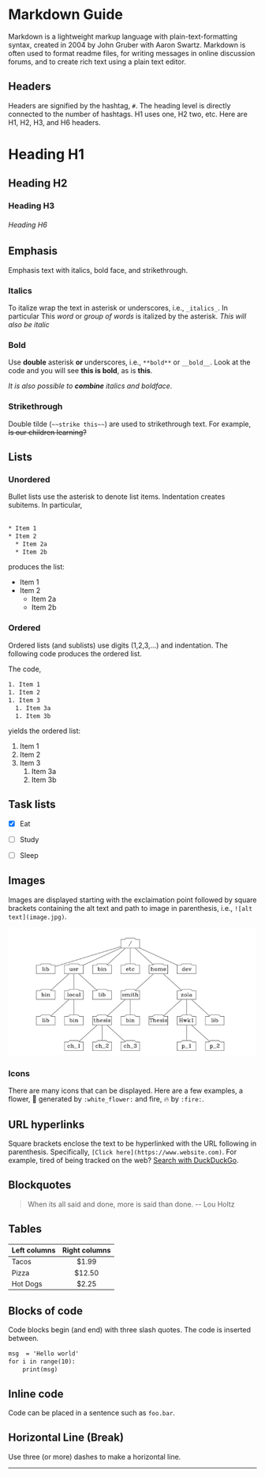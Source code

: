 # Markdown Guide

Markdown is a lightweight markup language with plain-text-formatting syntax, created in 2004 by John Gruber with Aaron Swartz.  Markdown is often used to format readme files, for writing messages in online discussion forums, and to create rich text using a plain text editor.




## Headers

Headers are signified by the hashtag, `#`.  The heading level is directly connected to the number of hashtags.  H1 uses one, H2 two, etc.  Here are H1, H2, H3, and H6 headers.

# Heading H1
## Heading H2
### Heading H3
###### Heading H6






## Emphasis
Emphasis text with italics, bold face, and strikethrough.  

### Italics

To italize wrap the text in asterisk or underscores, i.e., `_italics_`.  In particular
This *word* or *group of words* is italized by the asterisk.  _This will also be italic_



### Bold
 Use __double__ asterisk __or__ underscores, i.e., `**bold**` or `__bold__`.  Look at the code and you will see **this is bold**, as is __this__. 



_It is also possible to  **combine** italics and boldface_.



### Strikethrough
Double tilde (`~~strike this~~`) are used to strikethrough text.  For example, ~~Is our children learning?~~




## Lists


### Unordered

Bullet lists use the asterisk to denote list items.   Indentation creates subitems.  In particular, 

```

* Item 1
* Item 2
  * Item 2a
  * Item 2b

```

produces the list:

* Item 1
* Item 2
	* Item 2a
	* Item 2b


### Ordered

Ordered lists (and sublists) use digits (1,2,3,...) and indentation.  The following code produces the ordered list.

The code, 
```
1. Item 1
1. Item 2
1. Item 3
  1. Item 3a
  1. Item 3b
```

yields the ordered list:

1. Item 1
1. Item 2
1. Item 3
	1. Item 3a
	1. Item 3b



## Task lists

- [x] Eat 
- [ ] Study
- [ ] Sleep



## Images

Images are displayed starting with the exclaimation point followed by square brackets containing the alt text and path to image in parenthesis, i.e., `![alt text](image.jpg)`.

![Alt text in square brackets](./images/filesystem.png)


### Icons

There are many icons that can be displayed.  Here are a few  examples, a flower, :white_flower: generated by `:white_flower:` and fire, :fire: by `:fire:`.  


## URL hyperlinks

Square brackets enclose the text to be hyperlinked with the URL following in parenthesis. Specifically, `[Click here](https://www.website.com)`.  For example, tired of being tracked on the web?  [Search with DuckDuckGo](https://duckduckgo.com/).





## Blockquotes

> When its all said and done, more is said than done. --  Lou Holtz







## Tables

| Left columns  | Right columns |
| ------------- |:-------------:|
| Tacos		    | $1.99			|
| Pizza         | $12.50        |
| Hot Dogs      | $2.25         |





## Blocks of code
Code blocks begin (and end) with three slash quotes.  The code is inserted between.

```{python}
msg  = 'Hello world'
for i in range(10):
	print(msg)
```


## Inline code
Code can be placed in a sentence such as `foo.bar`.  


## Horizontal Line (Break)

Use three (or more) dashes to make a horizontal line.

---



